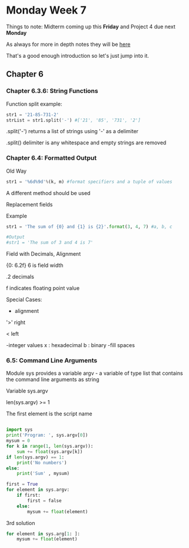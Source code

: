 # Monday Week 7

Things to note: Midterm coming up this **Friday** and Project 4 due next **Monday**

As always for more in depth notes they will be [here](https://polylearn.calpoly.edu/AY_2017-2018/pluginfile.php/526808/mod_resource/content/1/csc101stud_chap6Strings.pdf)

That's a good enough introduction so let's just jump into it.

## Chapter 6

### Chapter 6.3.6: String Functions

Function split example:

```Python
str1 = '21-85-731-2'
strList = str1.split('-') #['21', '85', '731', '2']
```

.split('-') returns a list of strings using '-' as a delimiter

.split() delimiter is any whitespace and empty strings are removed

### Chapter 6.4: Formatted Output

Old Way
```python
str1 = '%6d%9d'%(k, m) #format specifiers and a tuple of values

```

A different method should be used

Replacement fields

Example

```python
str1 = 'The sum of {0} and {1} is {2}'.format(3, 4, 7) #a, b, c

#Output
#str1 = 'The sum of 3 and 4 is 7'
```

Field with Decimals, Alignment

{0: 6.2f}
6 is field width

.2 decimals

f indicates floating point value

Special Cases:
- alignment

 '>' right

< left

-integer values
x : hexadecimal
b : binary
-fill spaces

### 6.5: Command Line Arguments

Module sys provides a variable argv - a variable of type list that contains the command line arguments as string

Variable sys.argv

len(sys.argv) >= 1

The first element is the script name

```python

import sys
print('Program: ', sys.argv[0])
mysum = 0
for k in range(1, len(sys.argv)):
    sum += float(sys.argv[k])
if len(sys.argv) == 1:
    print('No numbers')
else:
    print('Sum' , mysum)
```

```python
first = True
for element in sys.argv:
    if first:
        first = false
    else:
        mysum += float(element)

```

3rd solution

```Python
for element in sys.arg[1: ]:
    mysum += float(element)

```
